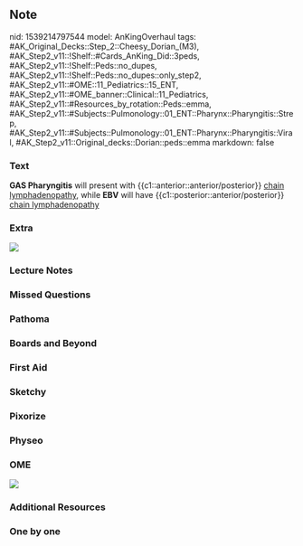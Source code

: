 ## Note
nid: 1539214797544
model: AnKingOverhaul
tags: #AK_Original_Decks::Step_2::Cheesy_Dorian_(M3), #AK_Step2_v11::!Shelf::#Cards_AnKing_Did::3peds, #AK_Step2_v11::!Shelf::Peds::no_dupes, #AK_Step2_v11::!Shelf::Peds::no_dupes::only_step2, #AK_Step2_v11::#OME::11_Pediatrics::15_ENT, #AK_Step2_v11::#OME_banner::Clinical::11_Pediatrics, #AK_Step2_v11::#Resources_by_rotation::Peds::emma, #AK_Step2_v11::#Subjects::Pulmonology::01_ENT::Pharynx::Pharyngitis::Strep, #AK_Step2_v11::#Subjects::Pulmonology::01_ENT::Pharynx::Pharyngitis::Viral, #AK_Step2_v11::Original_decks::Dorian::peds::emma
markdown: false

### Text
<b>GAS Pharyngitis</b> will present with
{{c1::anterior::anterior/posterior}} <u>chain lymphadenopathy</u>,
while <b>EBV</b> will have {{c1::posterior::anterior/posterior}}
<u>chain lymphadenopathy</u>

### Extra
<img src="paste-5022431676727297.jpg">

### Lecture Notes


### Missed Questions


### Pathoma


### Boards and Beyond


### First Aid


### Sketchy


### Pixorize


### Physeo


### OME
<div class="ome-widget">
  <a href=
  "https://onlinemeded.org/spa/pediatrics?ref=anki"><img src=
  "_OME_AnkiFlashcards_Topic_6.png"></a>
</div>

### Additional Resources


### One by one

